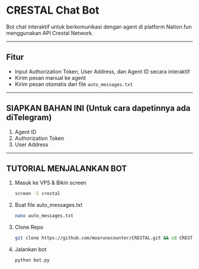 # CRESTAL Chat Bot

Bot chat interaktif untuk berkomunikasi dengan agent di platform Nation.fun menggunakan API Crestal Network.

---

## Fitur

- Input Authorization Token, User Address, dan Agent ID secara interaktif
- Kirim pesan manual ke agent
- Kirim pesan otomatis dari file `auto_messages.txt`

---
## SIAPKAN BAHAN INI (Untuk cara dapetinnya ada diTelegram)
1. Agent ID
2. Authorization Token
3. User Address
---

## TUTORIAL MENJALANKAN BOT

1. Masuk ke VPS & Bikin screen
   ```bash
   screen -S crestal
   ```

2. Buat file auto_messages.txt
   ```bash
   nano auto_messages.txt
   ```

3. Clone Repo
    ```bash
    git clone https://github.com/moarunocounter/CRESTAL.git && cd CRESTAL && apt install python3.12-venv -y && python3 -m venv venv-bot && source venv-bot/bin/activate && pip install requests pyfiglet
    ```
    
4. Jalankan bot
   ```bash
   python bot.py
   ```

   



